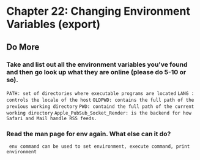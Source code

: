 
# Chapter 22: Changing Environment Variables (export)

## Do More

### Take and list out all the environment variables you've found and then go look up what they are online (please do 5-10 or so).
   
   `PATH: set of directories where executable programs are located`
   `LANG : controls the locale of the host`
   `OLDPWD: contains the full path of the previous working directory`
   `PWD: containd the full path of the current working directory`
   `Apple_PubSub_Socket_Render: is the backend for how Safari and Mail handle RSS feeds.`
    
### Read the man page for env again. What else can it do?
    
   ` env command can be used to set environment, execute command, print environment`
